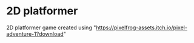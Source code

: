 # 2D platformer
 2D platformer game created using "https://pixelfrog-assets.itch.io/pixel-adventure-1?download"
